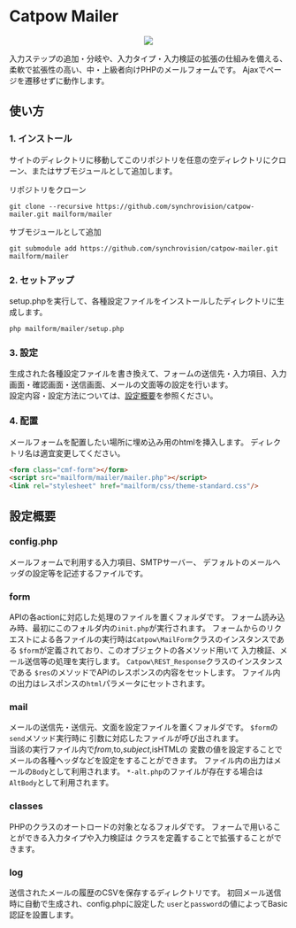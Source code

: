 Catpow Mailer
===

<p align="center">
  <img src="https://img.shields.io/badge/PHP-7.2-45A?logo=php">
</p>

入力ステップの追加・分岐や、入力タイプ・入力検証の拡張の仕組みを備える、柔軟で拡張性の高い、中・上級者向けPHPのメールフォームです。
Ajaxでページを遷移せずに動作します。

使い方
--

### 1. インストール

サイトのディレクトリに移動してこのリポジトリを任意の空ディレクトリにクローン、またはサブモジュールとして追加します。


リポジトリをクローン
 ```command
git clone --recursive https://github.com/synchrovision/catpow-mailer.git mailform/mailer
 ```

サブモジュールとして追加
 ```command
git submodule add https://github.com/synchrovision/catpow-mailer.git mailform/mailer
 ```

### 2. セットアップ

setup.phpを実行して、各種設定ファイルをインストールしたディレクトリに生成します。

```command
php mailform/mailer/setup.php
```

### 3. 設定

生成された各種設定ファイルを書き換えて、フォームの送信先・入力項目、入力画面・確認画面・送信画面、メールの文面等の設定を行います。  
設定内容・設定方法については、[設定概要](#config-summary)を参照ください。

### 4. 配置

メールフォームを配置したい場所に埋め込み用のhtmlを挿入します。
ディレクトリ名は適宜変更してください。

```html
<form class="cmf-form"></form>
<script src="mailform/mailer/mailer.php"></script>
<link rel="stylesheet" href="mailform/css/theme-standard.css"/>
```


設定概要<a id="config-summary"></a>
--

### config.php

メールフォームで利用する入力項目、SMTPサーバー、
デフォルトのメールヘッダの設定等を記述するファイルです。

### form

APIの各actionに対応した処理のファイルを置くフォルダです。
フォーム読み込み時、最初にこのフォルダ内の``init.php``が実行されます。
フォームからのリクエストによる各ファイルの実行時は``Catpow\MailForm``クラスのインスタンスである
``$form``が定義されており、このオブジェクトの各メソッド用いて
入力検証、メール送信等の処理を実行します。
``Catpow\REST_Response``クラスのインスタンスである
``$res``のメソッドでAPIのレスポンスの内容をセットします。
ファイル内の出力はレスポンスの``html``パラメータにセットされます。

### mail

メールの送信先・送信元、文面を設定ファイルを置くフォルダです。
``$form``の``send``メソッド実行時に
引数に対応したファイルが呼び出されます。  
当該の実行ファイル内で$from,$to,$subject,$isHTMLの
変数の値を設定することでメールの各種ヘッダなどを設定をすることができます。
ファイル内の出力はメールの``Body``として利用されます。
``*-alt.php``のファイルが存在する場合は``AltBody``として利用されます。

### classes

PHPのクラスのオートロードの対象となるフォルダです。
フォームで用いることができる入力タイプや入力検証は
クラスを定義することで拡張することができます。

### log

送信されたメールの履歴のCSVを保存するディレクトリです。
初回メール送信時に自動で生成され、config.phpに設定した
``user``と``password``の値によってBasic認証を設置します。